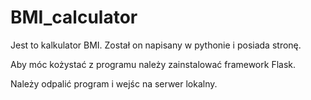 # BMI_calculator

Jest to kalkulator BMI. Został on napisany w pythonie i posiada stronę.

Aby móc kożystać z programu należy zainstalować framework Flask.

Należy odpalić program i wejśc na serwer lokalny.
